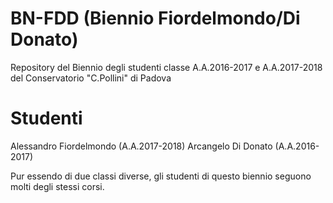 # BN-FDD (Biennio Fiordelmondo/Di Donato)

Repository del Biennio degli studenti classe A.A.2016-2017 e A.A.2017-2018 del Conservatorio "C.Pollini" di Padova

# Studenti

Alessandro Fiordelmondo (A.A.2017-2018)
Arcangelo Di Donato (A.A.2016-2017)

Pur essendo di due classi diverse, gli studenti di questo biennio seguono
molti degli stessi corsi.
